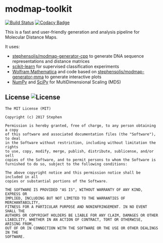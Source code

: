 # modmap-toolkit

[![Build Status](https://travis-ci.org/stephensolis/modmap-toolkit.svg?branch=master)](https://travis-ci.org/stephensolis/modmap-toolkit)
[![Codacy Badge](https://api.codacy.com/project/badge/Grade/2286db6fde1d4b729127f820d7896cd0)](https://www.codacy.com/app/stephensolis/modmap-toolkit)

This is a fast and user-friendly generation and analysis pipeline for Molecular Distance Maps.

It uses:

- [stephensolis/modmap-generator-cpp](https://github.com/stephensolis/modmap-generator-cpp) to generate DNA sequence representations and distance matrices
- [scikit-learn](http://scikit-learn.org/) for supervised classification experiments
- [Wolfram Mathematica](https://www.wolfram.com/mathematica/) and code based on [stephensolis/modmap-generator-mma](https://github.com/stephensolis/modmap-generator-mma) to generate interactive plots
- [NumPy](http://www.numpy.org/) and [SciPy](https://www.scipy.org/) for MultiDimensional Scaling (MDS)

## License ![License](http://img.shields.io/:license-mit-blue.svg)

    The MIT License (MIT)

    Copyright (c) 2017 Stephen

    Permission is hereby granted, free of charge, to any person obtaining a copy
    of this software and associated documentation files (the "Software"), to deal
    in the Software without restriction, including without limitation the rights
    to use, copy, modify, merge, publish, distribute, sublicense, and/or sell
    copies of the Software, and to permit persons to whom the Software is
    furnished to do so, subject to the following conditions:

    The above copyright notice and this permission notice shall be included in all
    copies or substantial portions of the Software.

    THE SOFTWARE IS PROVIDED "AS IS", WITHOUT WARRANTY OF ANY KIND, EXPRESS OR
    IMPLIED, INCLUDING BUT NOT LIMITED TO THE WARRANTIES OF MERCHANTABILITY,
    FITNESS FOR A PARTICULAR PURPOSE AND NONINFRINGEMENT. IN NO EVENT SHALL THE
    AUTHORS OR COPYRIGHT HOLDERS BE LIABLE FOR ANY CLAIM, DAMAGES OR OTHER
    LIABILITY, WHETHER IN AN ACTION OF CONTRACT, TORT OR OTHERWISE, ARISING FROM,
    OUT OF OR IN CONNECTION WITH THE SOFTWARE OR THE USE OR OTHER DEALINGS IN THE
    SOFTWARE.

